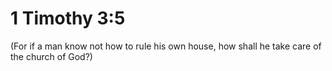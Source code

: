 # 1 Timothy 3:5

(For if a man know not how to rule his own house, how shall he take care of the church of God?)